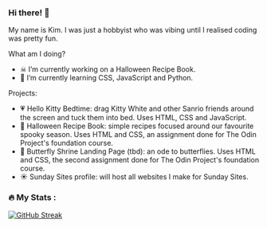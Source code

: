 ### Hi there! 👋
My name is Kim. I was just a hobbyist who was vibing until I realised coding was pretty fun.

What am I doing?
- ☠ I’m currently working on a Halloween Recipe Book. 
- 📓 I’m currently learning CSS, JavaScript and Python.

Projects:
- 💗 Hello Kitty Bedtime: drag Kitty White and other Sanrio friends around the screen and tuck them into bed. Uses HTML, CSS and JavaScript.
- 👻 Halloween Recipe Book: simple recipes focused around our favourite spooky season. Uses HTML and CSS, an assignment done for The Odin Project's foundation course.
- 🦋 Butterfly Shrine Landing Page (tbd): an ode to butterflies. Uses HTML and CSS, the second assignment done for The Odin Project's foundation course.
- ☀️ Sunday Sites profile: will host all websites I make for Sunday Sites.

### :fire: My Stats :
[![GitHub Streak](https://github-readme-streak-stats.herokuapp.com?user=kimberleyroche&theme=blood-dark)](https://git.io/streak-stats)
